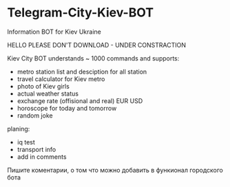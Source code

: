# Telegram-City-Kiev-BOT
Information BOT for Kiev Ukraine

HELLO PLEASE DON'T DOWNLOAD - UNDER CONSTRACTION

Kiev City BOT understands ~ 1000 commands and supports:

- metro station list and desciption for all station
- travel calculator for Kiev metro
- photo of Kiev girls
- actual weather status
- exchange rate (offisional and real)  EUR USD 
- horoscope for today and tomorrow
- random joke

planing:
- iq test 
- transport info
- add in comments



Пишите коментарии, о том что можно добавить в функионал городского бота

